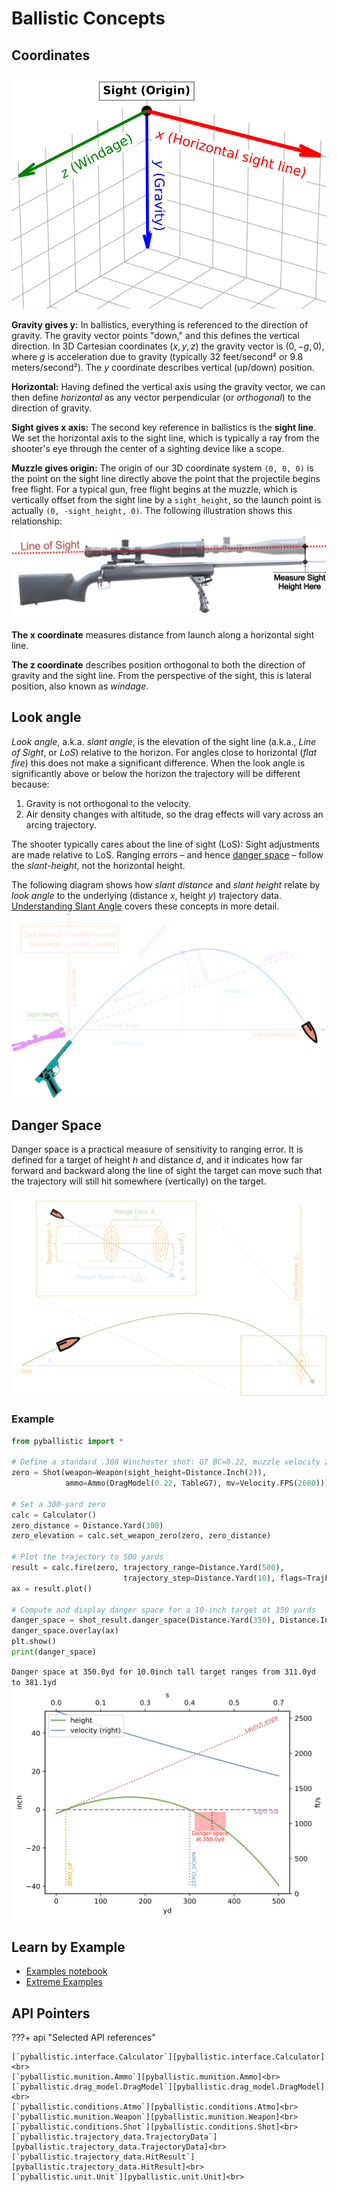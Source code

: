 # Ballistic Concepts

## Coordinates

![Ballistic coordinates](ballistics_coordinates.svg)

**Gravity gives $\boldsymbol{y}$:** In ballistics, everything is referenced to the direction of gravity. The gravity vector points "down," and this defines the vertical direction. In 3D Cartesian coordinates $(x, y, z)$ the gravity vector is $(0, -g, 0)$, where $g$ is acceleration due to gravity (typically 32 feet/second² or 9.8 meters/second²). The $y$ coordinate describes vertical (up/down) position.

**Horizontal:** Having defined the vertical axis using the gravity vector, we can then define *horizontal* as any vector perpendicular (or *orthogonal*) to the direction of gravity.

**Sight gives $\boldsymbol{x}$ axis:** The second key reference in ballistics is the **sight line**. We set the horizontal axis to the sight line, which is typically a ray from the shooter's eye through the center of a sighting device like a scope.

**Muzzle gives origin:** The origin of our 3D coordinate system `(0, 0, 0)` is the point on the sight line directly above the point that the projectile begins free flight. For a typical gun, free flight begins at the muzzle, which is vertically offset from the sight line by a `sight_height`, so the launch point is actually `(0, -sight_height, 0)`.  The following illustration shows this relationship:
![Measurement of sight height](munition/SightHeight.png)

**The $\boldsymbol{x}$ coordinate** measures distance from launch along a horizontal sight line.

**The $\boldsymbol{z}$ coordinate** describes position orthogonal to both the direction of gravity and the sight line. From the perspective of the sight, this is lateral position, also known as _windage_.

## Look angle

*Look angle*, a.k.a. *slant angle*, is the elevation of the sight line (a.k.a., _Line of Sight_, or _LoS_) relative to the horizon. For angles close to horizontal (_flat fire_) this does not make a significant difference. When the look angle is significantly above or below the horizon the trajectory will be different because:

1. Gravity is not orthogonal to the velocity.
2. Air density changes with altitude, so the drag effects will vary across an arcing trajectory.

The shooter typically cares about the line of sight (LoS): Sight adjustments are made relative to LoS.  Ranging errors – and hence [danger space](#danger-space) – follow the _slant-height_, not the horizontal height.

The following diagram shows how _slant distance_ and _slant height_ relate by _look angle_ to the underlying (distance $x$, height $y$) trajectory data.  [Understanding Slant Angle](https://github.com/dbookstaber/pyballistic/blob/master/examples/Understanding_Slant_Angle.ipynb) covers these concepts in more detail.
![Look-angle trigonometry](BallisticTrig.svg)

## Danger Space

Danger space is a practical measure of sensitivity to ranging error. It is defined for a target of height $h$ and distance $d$, and it indicates how far forward and backward along the line of sight the target can move such that the trajectory will still hit somewhere (vertically) on the target.

![Danger Space](DangerSpace.svg)

### Example

```python
from pyballistic import *

# Define a standard .308 Winchester shot: G7 BC=0.22, muzzle velocity 2600fps
zero = Shot(weapon=Weapon(sight_height=Distance.Inch(2)),
			ammo=Ammo(DragModel(0.22, TableG7), mv=Velocity.FPS(2600)))

# Set a 300-yard zero
calc = Calculator()
zero_distance = Distance.Yard(300)
zero_elevation = calc.set_weapon_zero(zero, zero_distance)

# Plot the trajectory to 500 yards
result = calc.fire(zero, trajectory_range=Distance.Yard(500),
                         trajectory_step=Distance.Yard(10), flags=TrajFlag.ALL)
ax = result.plot()

# Compute and display danger space for a 10-inch target at 350 yards
danger_space = shot_result.danger_space(Distance.Yard(350), Distance.Inch(10))
danger_space.overlay(ax)
plt.show()
print(danger_space)
```
`Danger space at 350.0yd for 10.0inch tall target ranges from 311.0yd to 381.1yd`
![Trajectory with Danger Space](DangerSpaceExamplePlot.svg)

## Learn by Example

- [Examples notebook][Examples.ipynb]
- [Extreme Examples][ExtremeExamples.ipynb]

## API Pointers

???+ api "Selected API references"

	[`pyballistic.interface.Calculator`][pyballistic.interface.Calculator]<br>
	[`pyballistic.munition.Ammo`][pyballistic.munition.Ammo]<br>
	[`pyballistic.drag_model.DragModel`][pyballistic.drag_model.DragModel]<br>
	[`pyballistic.conditions.Atmo`][pyballistic.conditions.Atmo]<br>
	[`pyballistic.munition.Weapon`][pyballistic.munition.Weapon]<br>
	[`pyballistic.conditions.Shot`][pyballistic.conditions.Shot]<br>
	[`pyballistic.trajectory_data.TrajectoryData`][pyballistic.trajectory_data.TrajectoryData]<br>
	[`pyballistic.trajectory_data.HitResult`][pyballistic.trajectory_data.HitResult]<br>
	[`pyballistic.unit.Unit`][pyballistic.unit.Unit]<br>

[Examples.ipynb]:
https://github.com/dbookstaber/pyballistic/blob/master/examples/Examples.ipynb

[ExtremeExamples.ipynb]:
https://github.com/dbookstaber/pyballistic/blob/master/examples/ExtremeExamples.ipynb